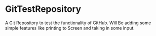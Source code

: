 # GitTestRepository
A Git Repository to test the functionality of GitHub.
Will Be adding some simple features like printing to Screen and taking in some input.
